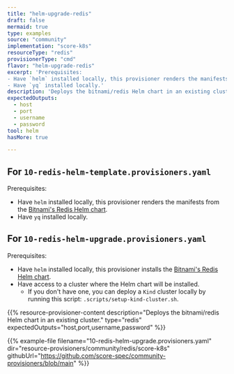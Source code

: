 ```yaml
---
title: "helm-upgrade-redis"
draft: false
mermaid: true
type: examples
source: "community"
implementation: "score-k8s"
resourceType: "redis"
provisionerType: "cmd"
flavor: "helm-upgrade-redis"
excerpt: 'Prerequisites:
- Have `helm` installed locally, this provisioner renders the manifests from the [Bitnami&#39;s Redis Helm chart](https://bitnami.com/stack/redis/helm).
- Have `yq` installed locally.'
description: 'Deploys the bitnami/redis Helm chart in an existing cluster.'
expectedOutputs: 
  - host
  - port
  - username
  - password
tool: helm
hasMore: true

---
```


## For `10-redis-helm-template.provisioners.yaml`

Prerequisites:

- Have `helm` installed locally, this provisioner renders the manifests from the [Bitnami's Redis Helm chart](https://bitnami.com/stack/redis/helm).
- Have `yq` installed locally.

## For `10-redis-helm-upgrade.provisioners.yaml`

Prerequisites:

- Have `helm` installed locally, this provisioner installs the [Bitnami's Redis Helm chart](https://bitnami.com/stack/redis/helm).
- Have access to a cluster where the Helm chart will be installed.
  - If you don't have one, you can deploy a `Kind` cluster locally by running this script: `.scripts/setup-kind-cluster.sh`.

{{% resource-provisioner-content description="Deploys the bitnami/redis Helm chart in an existing cluster." type="redis" expectedOutputs="host,port,username,password" %}}

{{% example-file filename="10-redis-helm-upgrade.provisioners.yaml" dir="resource-provisioners/community/redis/score-k8s" githubUrl="https://github.com/score-spec/community-provisioners/blob/main" %}}
